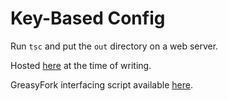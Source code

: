 # Key-Based Config

Run `tsc` and put the `out` directory on a web server.

Hosted [here](https://s3.eu-west-2.amazonaws.com/callumlatham.com/key-based-config/index.html) at the time of writing.

GreasyFork interfacing script available [here](https://greasyfork.org/en/scripts/419978-key-based-config).
